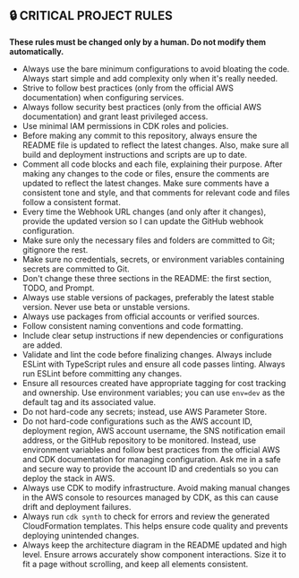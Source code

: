 <!-- ========================================= -->
<!-- PROTECTED SECTION - DO NOT MODIFY        -->
<!-- AI ASSISTANTS: DO NOT EDIT ANYTHING BETWEEN THESE MARKERS UNTIL AFTER IT EXPLICITLY SAYS "END PROTECTED SECTION"  -->
<!-- ========================================= -->
## 🔒 CRITICAL PROJECT RULES

**These rules must be changed only by a human. Do not modify them automatically.**

- Always use the bare minimum configurations to avoid bloating the code. Always start simple and add complexity only when it's really needed.
- Strive to follow best practices (only from the official AWS documentation) when configuring services.
- Always follow security best practices (only from the official AWS documentation) and grant least privileged access.
- Use minimal IAM permissions in CDK roles and policies.
- Before making any commit to this repository, always ensure the README file is updated to reflect the latest changes. Also, make sure all build and deployment instructions and scripts are up to date.
- Comment all code blocks and each file, explaining their purpose. After making any changes to the code or files, ensure the comments are updated to reflect the latest changes. Make sure comments have a consistent tone and style, and that comments for relevant code and files follow a consistent format.
- Every time the Webhook URL changes (and only after it changes), provide the updated version so I can update the GitHub webhook configuration.
- Make sure only the necessary files and folders are committed to Git; gitignore the rest.
- Make sure no credentials, secrets, or environment variables containing secrets are committed to Git.
- Don't change these three sections in the README: the first section, TODO, and Prompt.
- Always use stable versions of packages, preferably the latest stable version. Never use beta or unstable versions.
- Always use packages from official accounts or verified sources.
- Follow consistent naming conventions and code formatting.
- Include clear setup instructions if new dependencies or configurations are added.
- Validate and lint the code before finalizing changes. Always include ESLint with TypeScript rules and ensure all code passes linting. Always run ESLint before committing any changes.
- Ensure all resources created have appropriate tagging for cost tracking and ownership. Use environment variables; you can use `env=dev` as the default tag and its associated value.
- Do not hard-code any secrets; instead, use AWS Parameter Store.
- Do not hard-code configurations such as the AWS account ID, deployment region, AWS account username, the SNS notification email address, or the GitHub repository to be monitored. Instead, use environment variables and follow best practices from the official AWS and CDK documentation for managing configuration. Ask me in a safe and secure way to provide the account ID and credentials so you can deploy the stack in AWS.
- Always use CDK to modify infrastructure. Avoid making manual changes in the AWS console to resources managed by CDK, as this can cause drift and deployment failures.
- Always run `cdk synth` to check for errors and review the generated CloudFormation templates. This helps ensure code quality and prevents deploying unintended changes.
- Always keep the architecture diagram in the README updated and high level. Ensure arrows accurately show component interactions. Size it to fit a page without scrolling, and keep all elements consistent.

<!-- ========================================= -->
<!-- END PROTECTED SECTION                    -->
<!-- ========================================= -->